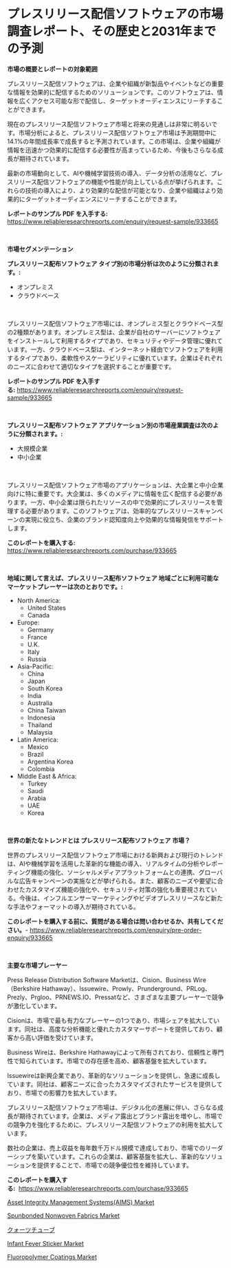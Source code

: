 <p><h1>プレスリリース配信ソフトウェアの市場調査レポート、その歴史と2031年までの予測</h1></p><p><strong>市場の概要とレポートの対象範囲</strong></p>
<p><p>プレスリリース配信ソフトウェアは、企業や組織が新製品やイベントなどの重要な情報を効果的に配信するためのソリューションです。このソフトウェアは、情報を広くアクセス可能な形で配信し、ターゲットオーディエンスにリーチすることができます。</p><p>現在のプレスリリース配信ソフトウェア市場と将来の見通しは非常に明るいです。市場分析によると、プレスリリース配信ソフトウェア市場は予測期間中に14.1%の年間成長率で成長すると予測されています。この市場は、企業や組織が情報を迅速かつ効果的に配信する必要性が高まっているため、今後もさらなる成長が期待されています。</p><p>最新の市場動向として、AIや機械学習技術の導入、データ分析の活用など、プレスリリース配信ソフトウェアの機能や性能が向上している点が挙げられます。これらの技術の導入により、より効果的な配信が可能となり、企業や組織はより効果的にターゲットオーディエンスにリーチすることができます。</p></p>
<p><strong>レポートのサンプル PDF を入手する:</strong> <a href="https://www.reliableresearchreports.com/enquiry/request-sample/933665">https://www.reliableresearchreports.com/enquiry/request-sample/933665</a></p>
<p>&nbsp;</p>
<p><strong>市場セグメンテーション</strong></p>
<p><strong>プレスリリース配布ソフトウェア タイプ別の市場分析は次のように分類されます。:</strong></p>
<p><ul><li>オンプレミス</li><li>クラウドベース</li></ul></p>
<p>&nbsp;</p>
<p><p>プレスリリース配信ソフトウェア市場には、オンプレミス型とクラウドベース型の2種類があります。オンプレミス型は、企業が自社のサーバーにソフトウェアをインストールして利用するタイプであり、セキュリティやデータ管理に優れています。一方、クラウドベース型は、インターネット経由でソフトウェアを利用するタイプであり、柔軟性やスケーラビリティに優れています。企業はそれぞれのニーズに合わせて適切なタイプを選択することが重要です。</p></p>
<p><strong>レポートのサンプル PDF を入手する:</strong>&nbsp;<a href="https://www.reliableresearchreports.com/enquiry/request-sample/933665">https://www.reliableresearchreports.com/enquiry/request-sample/933665</a></p>
<p>&nbsp;</p>
<p><strong> プレスリリース配布ソフトウェア アプリケーション別の市場産業調査は次のように分類されます。:</strong></p>
<p><ul><li>大規模企業</li><li>中小企業</li></ul></p>
<p>&nbsp;</p>
<p><p>プレスリリース配信ソフトウェア市場のアプリケーションは、大企業と中小企業向けに特に重要です。大企業は、多くのメディアに情報を広く配信する必要があります。一方、中小企業は限られたリソースの中で効果的にプレスリリースを管理する必要があります。このソフトウェアは、効率的なプレスリリースキャンペーンの実現に役立ち、企業のブランド認知度向上や効果的な情報発信をサポートします。</p></p>
<p><strong>このレポートを購入する:</strong>&nbsp; <a href="https://www.reliableresearchreports.com/purchase/933665">https://www.reliableresearchreports.com/purchase/933665</a></p>
<p>&nbsp;</p>
<p><strong>地域に関して言えば、プレスリリース配布ソフトウェア 地域ごとに利用可能なマーケットプレーヤーは次のとおりです。:</strong></p>
<p><ul>
    <li>
        North America:
        <ul>
            <li>United States</li>
            <li>Canada</li>
        </ul>
    </li>
    <li>
        Europe:
        <ul>
            <li>Germany</li>
            <li>France</li>
            <li>U.K.</li>
            <li>Italy</li>
            <li>Russia</li>
        </ul>
    </li>
    <li>
        Asia-Pacific:
        <ul>
            <li>China</li>
            <li>Japan</li>
            <li>South Korea</li>
            <li>India</li>
            <li>Australia</li>
            <li>China Taiwan</li>
            <li>Indonesia</li>
            <li>Thailand</li>
            <li>Malaysia</li>
        </ul>
    </li>
    <li>
        Latin America:
        <ul>
            <li>Mexico</li>
            <li>Brazil</li>
            <li>Argentina Korea</li>
            <li>Colombia</li>
        </ul>
    </li>
    <li>
        Middle East & Africa:
        <ul>
            <li>Turkey</li>
            <li>Saudi</li>
            <li>Arabia</li>
            <li>UAE</li>
            <li>Korea</li>
        </ul>
    </li>
    </ul></p>
<p>&nbsp;</p>
<p><strong>世界の新たなトレンドとは プレスリリース配布ソフトウェア 市場？</strong></p>
<p><p>世界のプレスリリース配信ソフトウェア市場における新興および現行のトレンドは、AIや機械学習を活用した革新的な機能の導入、リアルタイムの分析やレポーティング機能の強化、ソーシャルメディアプラットフォームとの連携、グローバルな広告キャンペーンの実施などが挙げられる。また、顧客のニーズや要望に合わせたカスタマイズ機能の強化や、セキュリティ対策の強化も重要視されている。今後は、インフルエンサーマーケティングやビデオプレスリリースなど新たな手法やフォーマットの導入が期待されている。</p></p>
<p><strong>このレポートを購入する前に、質問がある場合は問い合わせるか、共有してください。</strong>- <a href="https://www.reliableresearchreports.com/enquiry/pre-order-enquiry/933665">https://www.reliableresearchreports.com/enquiry/pre-order-enquiry/933665</a></p>
<p>&nbsp;</p>
<p><strong>主要な市場プレーヤー</strong></p>
<p><p>Press Release Distribution Software Marketは、Cision、Business Wire（Berkshire Hathaway）、Issuewire、Prowly、Prunderground、PRLog、Prezly、Prgloo、PRNEWS.IO、Pressatなど、さまざまな主要プレーヤーで競争が激化しています。</p><p>Cisionは、市場で最も有力なプレーヤーの1つであり、市場シェアを拡大しています。同社は、高度な分析機能と優れたカスタマーサポートを提供しており、顧客から高い評価を受けています。</p><p>Business Wireは、Berkshire Hathawayによって所有されており、信頼性と専門性で知られています。市場での存在感を高め、顧客基盤を拡大しています。</p><p>Issuewireは新興企業であり、革新的なソリューションを提供し、急速に成長しています。同社は、顧客ニーズに合ったカスタマイズされたサービスを提供しており、市場での影響力を拡大しています。</p><p>プレスリリース配信ソフトウェア市場は、デジタル化の進展に伴い、さらなる成長が期待されています。企業は、メディア露出とブランド露出を増やし、市場での競争力を強化するために、プレスリリース配信ソフトウェアの利用を拡大しています。</p><p>数社の企業は、売上収益を毎年数千万ドル規模で達成しており、市場でのリーダーシップを築いています。これらの企業は、顧客基盤を拡大し、革新的なソリューションを提供することで、市場での競争優位性を維持しています。</p></p>
<p><strong>このレポートを購入する:</strong>&nbsp;&nbsp;<a href="https://www.reliableresearchreports.com/purchase/933665">https://www.reliableresearchreports.com/purchase/933665</a></p>
<p><p><a href="https://issuu.com/reportprime-2/docs/asset-integrity-management-systemsaims-market-size">Asset Integrity Management Systems(AIMS) Market</a></p><p><a href="https://military-diascia-e68.notion.site/Spunbonded-Nonwoven-Fabrics-Market-Research-Report-Provides-Critical-Insights-that-can-help-Shape-Bu-c2b163a4b98645c7a1b5c35cb19be257">Spunbonded Nonwoven Fabrics Market</a></p><p><a href="https://medium.com/@marakoelpin2023/%E7%9F%B3%E8%8B%B1%E7%AE%A1%E5%B8%82%E5%A0%B4-%E5%B8%82%E5%A0%B4cagr-%E5%B8%82%E5%A0%B4%E5%8B%95%E5%90%91-%E3%81%8A%E3%82%88%E3%81%B3%E6%88%90%E9%95%B7%E6%88%A6%E7%95%A5%E3%81%AB%E5%AF%BE%E3%81%99%E3%82%8B%E6%B4%9E%E5%AF%9F-8ab0fef216cc">クォーツチューブ</a></p><p><a href="https://github.com/dringals/Market-Research-Report-List-3/blob/main/infant-fever-sticker-market.md">Infant Fever Sticker Market</a></p><p><a href="https://gentle-editor-9db.notion.site/Fluoropolymer-Coatings-Market-Research-Report-Reveals-The-Latest-Trends-And-Opportunities-of-this-Ma-035f157c07d14911ba47141d240864c9">Fluoropolymer Coatings Market</a></p></p>